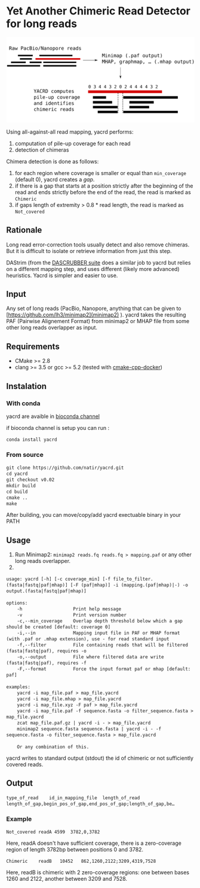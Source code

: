 # Yet Another Chimeric Read Detector for long reads

![yacrd pipeline presentation](image/pipeline.svg)

Using all-against-all read mapping, yacrd performs:

1. computation of pile-up coverage for each read
2. detection of chimeras

Chimera detection is done as follows:

1. for each region where coverage is smaller or equal than `min_coverage` (default 0), yacrd creates a _gap_.
2. if there is a gap that starts at a position strictly after the beginning of the read and ends strictly before the end of the read, the read is marked as `Chimeric`
3. if gaps length of extremity > 0.8 * read length, the read is marked as `Not_covered`

## Rationale

Long read error-correction tools usually detect and also remove chimeras. But it is difficult to isolate or retrieve information from just this step.

DAStrim (from the [DASCRUBBER suite](https://github.com/thegenemyers/DASCRUBBER) does a similar job to yacrd but relies on a different mapping step, and uses different (likely more advanced) heuristics. Yacrd is simpler and easier to use.

## Input

Any set of long reads (PacBio, Nanopore, anything that can be given to [https://github.com/lh3/minimap2](minimap2) ).
yacrd takes the resulting PAF (Pairwise Alignement Format) from minimap2 or MHAP file from some other long reads overlapper as input.

## Requirements

- CMake >= 2.8
- clang >= 3.5 or gcc >= 5.2 (tested with [cmake-cpp-docker](https://github.com/Nercury/cmake-cpp-docker))

## Instalation

### With conda

yacrd are avaible in [bioconda channel](https://bioconda.github.io/)

if bioconda channel is setup you can run :

```
conda install yacrd
```

### From source

```
git clone https://github.com/natir/yacrd.git
cd yacrd
git checkout v0.02
mkdir build
cd build
cmake ..
make
```

After building, you can move/copy/add yacrd exectuable binary in your PATH

## Usage

1) Run Minimap2: `minimap2 reads.fq reads.fq > mapping.paf` or any other long reads overlapper.
2)

```
usage: yacrd [-h] [-c coverage_min] [-f file_to_filter.(fasta|fastq|paf|mhap)] [-F (paf|mhap)] -i (mapping.(paf|mhap)|-) -o output.(fasta|fastq|paf|mhap)]

options:
	-h                   Print help message
	-v                   Print version number
	-c,--min_coverage    Overlap depth threshold below which a gap should be created [default: coverage 0]
	-i,--in              Mapping input file in PAF or MHAP format (with .paf or .mhap extension), use - for read standard input
	-f,--filter          File containing reads that will be filtered (fasta|fastq|paf), requires -o
	-o,--output          File where filtered data are write (fasta|fastq|paf), requires -f
	-F,--format          Force the input format paf or mhap [default: paf]

examples:
	yacrd -i map_file.paf > map_file.yacrd
	yacrd -i map_file.mhap > map_file.yacrd
	yacrd -i map_file.xyz -F paf > map_file.yacrd
	yacrd -i map_file.paf -f sequence.fasta -o filter_sequence.fasta > map_file.yacrd
	zcat map_file.paf.gz | yacrd -i - > map_file.yacrd
	minimap2 sequence.fasta sequence.fasta | yacrd -i - -f sequence.fasta -o filter_sequence.fasta > map_file.yacrd

	Or any combination of this.
```

yacrd writes to standard output (stdout) the id of chimeric or not sufficiently covered reads.

## Output

```
type_of_read	id_in_mapping_file  length_of_read  length_of_gap,begin_pos_of_gap,end_pos_of_gap;length_of_gap,be…
```

### Example

```
Not_covered readA 4599	3782,0,3782
```

Here, readA doesn't have sufficient coverage, there is a zero-coverage region of length 3782bp between positions 0 and 3782.

```
Chimeric    readB   10452   862,1260,2122;3209,4319,7528
```

Here, readB is chimeric with 2 zero-coverage regions: one between bases 1260 and 2122, another between 3209 and 7528.
